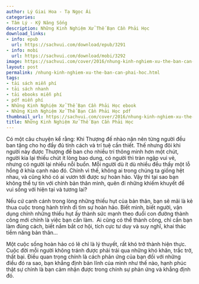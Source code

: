 ```yaml
---
author: Lý Giai Hoa - Tạ Ngọc Ái
categories:
- Tâm Lý - Kỹ Năng Sống
description: Những Kinh Nghiệm Xử Thế Bạn Cần Phải Học
download_links:
- info: epub
  url: https://sachvui.com/download/epub/3291
- info: mobi
  url: https://sachvui.com/download/mobi/3292
image: https://sachvui.com/cover/2016/nhung-kinh-nghiem-xu-the-ban-can-phai-hoc.jpg
layout: post
permalink: /nhung-kinh-nghiem-xu-the-ban-can-phai-hoc.html
tags:
- tải sách miễn phí
- tải sách nhanh
- tải ebooks miễn phí
- pdf miễn phí
- Những Kinh Nghiệm Xử Thế Bạn Cần Phải Học ebook
- Những Kinh Nghiệm Xử Thế Bạn Cần Phải Học pdf
thumbnail_url: https://sachvui.com/cover/2016/nhung-kinh-nghiem-xu-the-ban-can-phai-hoc.jpg
title: Những Kinh Nghiệm Xử Thế Bạn Cần Phải Học
---
```


 <div class="item-desc text-justify"> <p>Có một câu chuyện kể rằng: Khi Thượng đế nhào nặn nên từng người đều ban tặng cho họ đầy đủ tính cách và trí tuệ cần thiết. Thế nhưng đôi khi người này được Thượng đế ban cho nhiều trí thông minh hơn một chút, người kia lại thiếu chút ít lòng bao dung, có người thì tràn ngập vui vẻ, nhưng có người lại nhiều nỗi buồn. Mỗi người dù ít dù nhiều đều thấy một lỗ hổng ở khía cạnh nào đó. Chính vì thế, không ai trong chúng ta giống hệt nhau, và cũng khó có ai vươn tới được sự hoàn hảo. Vậy thì tại sao bạn không thể tự tin với chính bản thân mình, quên đi những khiếm khuyết để vui sống với hiện tại và tương lai?</p><p>Nếu cứ canh cánh trong lòng những thiếu hụt của bản thân, bạn sẽ mãi là kẻ thua cuộc trong hành trình đi tìm sự hoàn hảo. Biết mình, biết người, vận dụng chính những thiếu hụt ấy thành sức mạnh theo đuổi con đường thành công mới chính là việc bạn cần làm.  Ai cũng có thể thành công, chỉ cần bạn làm đúng cách, biết nắm bắt cơ hội, tích cực tư duy và suy nghĩ, khai thác tiềm năng bản thân…</p><p>Một cuộc sống hoàn hảo có lẽ chỉ là lý thuyết, rất khó trở thành hiện thực. Cuộc đời mỗi người không tránh được phải trải qua những khó khăn, trắc trở, thất bại. Điều quan trọng chính là cách phản ứng của bạn đối với những điều đó ra sao, bạn khẳng định bản lĩnh của mình như thế nào, hạnh phúc thật sự chính là bạn cảm nhận được trong chính sự phản ứng và khẳng định đó.</p> </div>